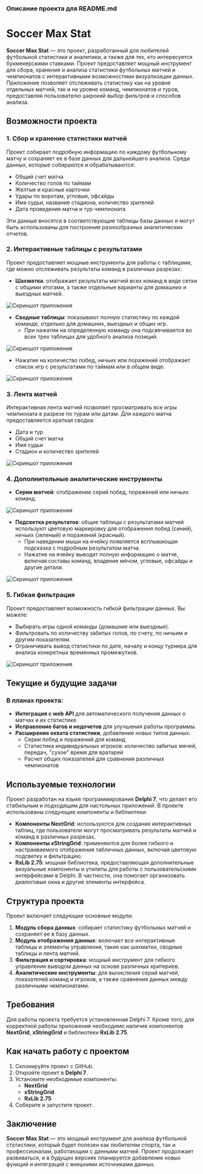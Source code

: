 ### Описание проекта для README.md

# Soccer Max Stat

**Soccer Max Stat** — это проект, разработанный для любителей футбольной статистики и аналитики, а также для тех, кто интересуется букмекерскими ставками. Проект предоставляет мощный инструмент для сбора, хранения и анализа статистики футбольных матчей и чемпионатов с интерактивными возможностями визуализации данных. Приложение позволяет отслеживать статистику как на уровне отдельных матчей, так и на уровне команд, чемпионатов и туров, предоставляя пользователю широкий выбор фильтров и способов анализа.

## Возможности проекта

### 1. Сбор и хранение статистики матчей

Проект собирает подробную информацию по каждому футбольному матчу и сохраняет ее в базе данных для дальнейшего анализа. Среди данных, которые собираются и обрабатываются:

- Общий счет матча
- Количество голов по таймам
- Желтые и красные карточки
- Удары по воротам, угловые, офсайды
- Имя судьи, название стадиона, количество зрителей
- Дата проведения матча и тур чемпионата

Эти данные вносятся в соответствующие таблицы базы данных и могут быть использованы для построения разнообразных аналитических отчетов.

### 2. Интерактивные таблицы с результатами

Проект предоставляет мощные инструменты для работы с таблицами, где можно отслеживать результаты команд в различных разрезах:

- **Шахматка**: отображает результаты матчей всех команд в виде сетки с общими итогами, а также отдельные варианты для домашних и выездных матчей.

![Скриншот приложения](ReadMe/Chess.webp)

- **Сводные таблицы**: показывают полную статистику по каждой команде, отдельно для домашних, выездных и общих игр. 
  - При нажатии на определенную команду она подсвечивается во всех трех таблицах для удобного анализа позиций.

![Скриншот приложения](ReadMe/all_table_1.webp)

  - Нажатие на количество побед, ничьих или поражений отображает список игр с результатами по таймам или в общем виде.

![Скриншот приложения](ReadMe/all_table.webp)

### 3. Лента матчей

Интерактивная лента матчей позволяет просматривать все игры чемпионата в разрезе по турам или датам. Для каждого матча предоставляется краткая сводка:

- Дата и тур
- Общий счет матча
- Имя судьи
- Стадион и количество зрителей

![Скриншот приложения](ReadMe/play_stream.webp)


### 4. Дополнительные аналитические инструменты

- **Серии матчей**: отображение серий побед, поражений или ничьих команд.

![Скриншот приложения](ReadMe/home_play.webp)

- **Подсветка результатов**: общие таблицы с результатами матчей используют цветовую маркировку для отображения побед (синий), ничьих (зеленый) и поражений (красный).
  - При наведении мыши на ячейку появляется всплывающая подсказка с подробным результатом матча.
  - Нажатие на ячейку выводит полную информацию о матче, включая составы команд, владение мячом, угловые, офсайды и другие детали.

![Скриншот приложения](ReadMe/all_result.webp)

### 5. Гибкая фильтрация

Проект предоставляет возможность гибкой фильтрации данных. Вы можете:

- Выбирать игры одной команды (домашние или выездные).
- Фильтровать по количеству забитых голов, по счету, по ничьим и другим показателям.
- Ограничивать вывод статистики по дате, началу и концу турнира для анализа конкретных временных промежутков.

![Скриншот приложения](ReadMe/change_play.webp)

## Текущие и будущие задачи

### В планах проекта:
- **Интеграция с web API** для автоматического получения данных о матчах и их статистике.
- **Исправление багов и недочетов** для улучшения работы программы.
- **Расширение охвата статистики**, добавление новых типов данных:
  - Серии побед и поражений для команд
  - Статистика индивидуальных игроков: количество забитых мячей, передач, "сухое" время для вратарей
  - Расчет общих показателей для сравнения различных чемпионатов

## Используемые технологии

Проект разработан на языке программирования **Delphi 7**, что делает его стабильным и подходящим для настольных приложений. В проекте использованы следующие компоненты и библиотеки:

- **Компоненты NextGrid**: используются для создания интерактивных таблиц, где пользователи могут просматривать результаты матчей и команд в различных разрезах.
- **Компоненты xStringGrid**: применяются для более гибкого и настраиваемого отображения табличных данных, включая цветовую подсветку и фильтрацию.
- **RxLib 2.75**: мощная библиотека, предоставляющая дополнительные визуальные компоненты и утилиты для работы с пользовательскими интерфейсами в Delphi. В частности, она помогает организовать диалоговые окна и другие элементы интерфейса.

## Структура проекта

Проект включает следующие основные модули:

1. **Модуль сбора данных**: собирает статистику футбольных матчей и сохраняет ее в базу данных.
2. **Модуль отображения данных**: включает все интерактивные таблицы и элементы управления, такие как шахматки, сводные таблицы и лента матчей.
3. **Фильтрация и сортировка**: мощный инструмент для гибкого управления выводом данных на основе различных критериев.
4. **Аналитические инструменты**: для вычисления серий матчей, показателей команд и игроков, а также сравнения данных между различными чемпионатами.

## Требования

Для работы проекта требуется установленная Delphi 7. Кроме того, для корректной работы приложения необходимо наличие компонентов **NextGrid**, **xStringGrid** и библиотеки **RxLib 2.75**.

## Как начать работу с проектом

1. Склонируйте проект с GitHub.
2. Откройте проект в **Delphi 7**.
3. Установите необходимые компоненты:
   - **NextGrid**
   - **xStringGrid**
   - **RxLib 2.75**
4. Соберите и запустите проект.


## Заключение

**Soccer Max Stat** — это мощный инструмент для анализа футбольной статистики, который будет полезен как любителям спорта, так и профессионалам, работающим с данными матчей. Проект продолжает развиваться, и в будущих версиях планируется добавление новых функций и интеграций с внешними источниками данных.